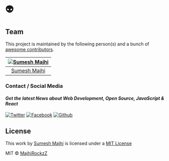 # 👽

## Team

This project is maintained by the following person(s) and a bunch of [awesome contributors](https://github.com/MajhiRockzZ/py-interactive-dictionary/graphs/contributors).

[![Sumesh Majhi](https://i.imgur.com/apNfjCY.png)](https://github.com/MajhiRockzZ) |
:---: |
[Sumesh Majhi](https://github.com/MajhiRockzZ) |

### Contact / Social Media

#### *Get the latest News about Web Development, Open Source, JavaScript & React*

[![Twitter](https://github.frapsoft.com/social/twitter.png)](https://www.twitter.com/MajhiRockzZ)
[![Facebook](https://github.frapsoft.com/social/facebook.png)](https://www.facebook.com/sumesh.majhi.5)
[![Github](https://github.frapsoft.com/social/github.png)](https://github.com/MajhiRockzZ)

## License

This work by [Sumesh Majhi](https://www.twitter.com/MajhiRockzZ) is licensed under a  [MIT License](https://github.com/MajhiRockzZ/py-interactive-dictionary/blob/master/LICENSE)

MIT © [MajhiRockzZ](https://www.twitter.com/MajhiRockzZ)